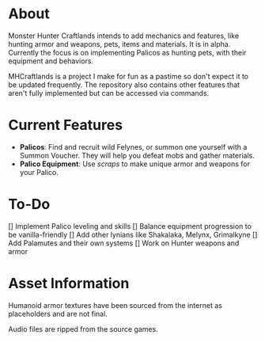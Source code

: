 About
=======
Monster Hunter Craftlands intends to add mechanics and features, like hunting armor and weapons, pets, items and materials. It is in alpha.
Currently the focus is on implementing Palicos as hunting pets, with their equipment and behaviors.

MHCraftlands is a project I make for fun as a pastime so don't expect it to be updated frequently. The repository also contains other features that aren't fully implemented but can be accessed via commands.

Current Features
=======
- **Palicos**: Find and recruit wild Felynes, or summon one yourself with a Summon Voucher. They will help you defeat mobs and gather materials.
- **Palico Equipment**: Use _scraps_ to make unique armor and weapons for your Palico.

To-Do
=======
[] Implement Palico leveling and skills
[] Balance equipment progression to be vanilla-friendly
[] Add other lynians like Shakalaka, Melynx, Grimalkyne
[] Add Palamutes and their own systems
[] Work on Hunter weapons and armor

Asset Information
=======
Humanoid armor textures have been sourced from the internet as placeholders and are not final.

Audio files are ripped from the source games.
